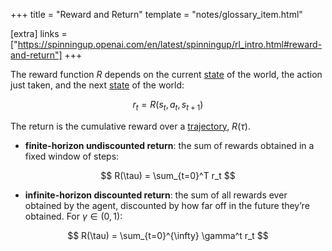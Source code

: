 +++
title = "Reward and Return"
template = "notes/glossary_item.html"

[extra]
links = ["https://spinningup.openai.com/en/latest/spinningup/rl_intro.html#reward-and-return"]
+++


The reward function $R$ depends on the current <a href="#state">state</a> of the world, the action just taken, and the next <a href="#state">state</a> of the world:

$$
r_t = R(s_t, a_t, s_{t+1})
$$

The return is the cumulative reward over a <a href="#trajetory">trajectory</a>, $R(\tau)$.

* **finite-horizon undiscounted return**: the sum of rewards obtained in a fixed window of steps:

$$
R(\tau) = \sum_{t=0}^T r_t
$$

* **infinite-horizon discounted return**: the sum of all rewards ever obtained by the agent, discounted by how far off in the future they’re obtained. For $\gamma \in (0,1)$:

$$
R(\tau) = \sum_{t=0}^{\infty} \gamma^t r_t 
$$